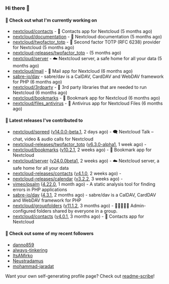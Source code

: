 ### Hi there 👋

#### 👷 Check out what I'm currently working on

- [nextcloud/contacts](https://github.com/nextcloud/contacts) - 📇 Contacts app for Nextcloud (5 months ago)
- [nextcloud/documentation](https://github.com/nextcloud/documentation) - 📘 Nextcloud documentation (5 months ago)
- [nextcloud/twofactor_totp](https://github.com/nextcloud/twofactor_totp) - 🔑 Second factor TOTP (RFC 6238) provider for Nextcloud (5 months ago)
- [nextcloud-releases/twofactor_totp](https://github.com/nextcloud-releases/twofactor_totp) -  (5 months ago)
- [nextcloud/server](https://github.com/nextcloud/server) - ☁️ Nextcloud server, a safe home for all your data (5 months ago)
- [nextcloud/mail](https://github.com/nextcloud/mail) - 💌 Mail app for Nextcloud (6 months ago)
- [sabre-io/dav](https://github.com/sabre-io/dav) - sabre/dav is a CalDAV, CardDAV and WebDAV framework for PHP (6 months ago)
- [nextcloud/3rdparty](https://github.com/nextcloud/3rdparty) - :battery: 3rd party libraries that are needed to run Nextcloud (6 months ago)
- [nextcloud/bookmarks](https://github.com/nextcloud/bookmarks) - 🔖 Bookmark app for Nextcloud (6 months ago)
- [nextcloud/files_antivirus](https://github.com/nextcloud/files_antivirus) - 👾 Antivirus app for Nextcloud Files (6 months ago)

#### 🔭 Latest releases I've contributed to

- [nextcloud/spreed](https://github.com/nextcloud/spreed) ([v14.0.0-beta.1](https://github.com/nextcloud/spreed/releases/tag/v14.0.0-beta.1), 2 days ago) - 🗨️ Nextcloud Talk – chat, video &amp; audio calls for Nextcloud
- [nextcloud-releases/twofactor_totp](https://github.com/nextcloud-releases/twofactor_totp) ([v6.3.0-alpha1](https://github.com/nextcloud-releases/twofactor_totp/releases/tag/v6.3.0-alpha1), 1 week ago) - 
- [nextcloud/bookmarks](https://github.com/nextcloud/bookmarks) ([v10.2.1](https://github.com/nextcloud/bookmarks/releases/tag/v10.2.1), 2 weeks ago) - 🔖 Bookmark app for Nextcloud
- [nextcloud/server](https://github.com/nextcloud/server) ([v24.0.0beta1](https://github.com/nextcloud/server/releases/tag/v24.0.0beta1), 2 weeks ago) - ☁️ Nextcloud server, a safe home for all your data
- [nextcloud-releases/contacts](https://github.com/nextcloud-releases/contacts) ([v4.1.0](https://github.com/nextcloud-releases/contacts/releases/tag/v4.1.0), 2 weeks ago) - 
- [nextcloud-releases/calendar](https://github.com/nextcloud-releases/calendar) ([v3.2.2](https://github.com/nextcloud-releases/calendar/releases/tag/v3.2.2), 3 weeks ago) - 
- [vimeo/psalm](https://github.com/vimeo/psalm) ([4.22.0](https://github.com/vimeo/psalm/releases/tag/4.22.0), 1 month ago) - A static analysis tool for finding errors in PHP applications
- [sabre-io/dav](https://github.com/sabre-io/dav) ([4.3.1](https://github.com/sabre-io/dav/releases/tag/4.3.1), 2 months ago) - sabre/dav is a CalDAV, CardDAV and WebDAV framework for PHP
- [nextcloud/groupfolders](https://github.com/nextcloud/groupfolders) ([v11.1.2](https://github.com/nextcloud/groupfolders/releases/tag/v11.1.2), 3 months ago) - 📁👩‍👩‍👧‍👦 Admin-configured folders shared by everyone in a group.
- [nextcloud/contacts](https://github.com/nextcloud/contacts) ([v4.0.1](https://github.com/nextcloud/contacts/releases/tag/v4.0.1), 3 months ago) - 📇 Contacts app for Nextcloud

#### 👯 Check out some of my recent followers

- [danno859](https://github.com/danno859)
- [always-tinkering](https://github.com/always-tinkering)
- [ItsAMirko](https://github.com/ItsAMirko)
- [Neustradamus](https://github.com/Neustradamus)
- [mohammad-jaradat](https://github.com/mohammad-jaradat)

Want your own self-generating profile page? Check out [readme-scribe](https://github.com/muesli/readme-scribe)!
